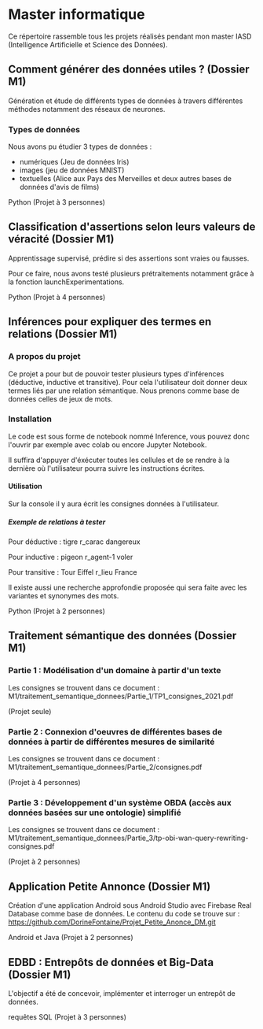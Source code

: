 # Master informatique 


Ce répertoire rassemble tous les projets réalisés pendant mon master IASD (Intelligence Artificielle et Science des Données). 


## Comment générer des données utiles ? (Dossier M1)


Génération et étude de différents types de données à travers différentes méthodes notamment des réseaux de neurones.

### Types de données 

Nous avons pu étudier 3 types de données : 
- numériques (Jeu de données Iris)
- images (jeu de données MNIST)
- textuelles (Alice aux Pays des Merveilles et deux autres bases de données d'avis de films)

Python (Projet à 3 personnes)



## Classification d'assertions selon leurs valeurs de véracité (Dossier M1)


Apprentissage supervisé, prédire si des assertions sont vraies ou fausses.

Pour ce faire, nous avons testé plusieurs prétraitements notamment grâce à la fonction launchExperimentations. 


Python (Projet à 4 personnes)


## Inférences pour expliquer des termes en relations (Dossier M1)


### A propos du projet 

Ce projet a pour but de pouvoir tester plusieurs types d'inférences (déductive, inductive et transitive). Pour cela l'utilisateur doit donner deux termes liés par une relation sémantique. 
Nous prenons comme base de données celles de jeux de mots. 


### Installation 

Le code est sous forme de notebook nommé Inference, vous pouvez donc l'ouvrir par exemple avec colab ou encore Jupyter Notebook. 

Il suffira d'appuyer d'éxécuter toutes les cellules et de se rendre à la dernière où l'utilisateur pourra suivre les instructions écrites. 

#### Utilisation 

Sur la console il y aura écrit les consignes données à l'utilisateur. 

##### Exemple de relations à tester 

Pour déductive : tigre r_carac dangereux 

Pour inductive : pigeon r_agent-1 voler 

Pour transitive : Tour Eiffel r_lieu France

Il existe aussi une recherche approfondie proposée qui sera faite avec les variantes et synonymes des mots.


Python (Projet à 2 personnes)


## Traitement sémantique des données (Dossier M1)


### Partie 1 : Modélisation d'un domaine à partir d'un texte

Les consignes se trouvent dans ce document : M1/traitement_semantique_donnees/Partie_1/TP1_consignes_2021.pdf 

(Projet seule)

### Partie 2 : Connexion d'oeuvres de différentes bases de données à partir de différentes mesures de similarité 
 
Les consignes se trouvent dans ce document : M1/traitement_semantique_donnees/Partie_2/consignes.pdf

(Projet à 4 personnes)

### Partie 3 : Développement d'un système OBDA (accès aux données basées sur une ontologie) simplifié

Les consignes se trouvent dans ce document : M1/traitement_semantique_donnees/Partie_3/tp-obi-wan-query-rewriting-consignes.pdf

(Projet à 2 personnes)

## Application Petite Annonce (Dossier M1)

Création d'une application Android sous Android Studio avec Firebase Real Database comme base de données. 
Le contenu du code se trouve sur : https://github.com/DorineFontaine/Projet_Petite_Anonce_DM.git


Android et Java (Projet à 2 personnes)


## EDBD : Entrepôts de données et Big-Data (Dossier M1) 

L'objectif a été de concevoir, implémenter et interroger un entrepôt de données. 


requêtes SQL (Projet à 3 personnes)